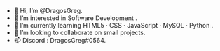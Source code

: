 - 👋 Hi, I’m @DragosGreg.
- 👀 I’m interested in  Software Development .
- 🌱 I’m currently learning  HTML5 · CSS · JavaScript · MySQL · Python .
- 💞️ I’m looking to collaborate on small projects.
- 📫 Discord : DragosGreg#0564.

<!---
DragosGreg/DragosGreg is a ✨ special ✨ repository because its `README.md` (this file) appears on your GitHub profile.
You can click the Preview link to take a look at your changes.
--->
